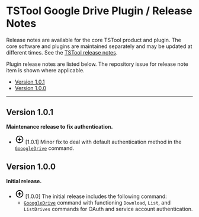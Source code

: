 # TSTool Google Drive Plugin / Release Notes #

Release notes are available for the core TSTool product and plugin.
The core software and plugins are maintained separately and may be updated at different times.
See the [TSTool release notes](http://opencdss.state.co.us/tstool/latest/doc-user/appendix-release-notes/release-notes/).

Plugin release notes are listed below.
The repository issue for release note item is shown where applicable.

*   [Version 1.0.1](#version-101)
*   [Version 1.0.0](#version-100)

----------

## Version 1.0.1 ##

**Maintenance release to fix authentication.**

*   ![new](new.png) [1.0.1] Minor fix to deal with default authentication method in the
    [`GooogleDrive`](../command-ref/GoogleDrive/GoogleDrive.md) command.

## Version 1.0.0 ##

**Initial release.**

*   ![new](new.png) [1.0.0] The initial release includes the following command:
    +   [`GooogleDrive`](../command-ref/GoogleDrive/GoogleDrive.md) command with functioning `Download`, `List`, and `ListDrives` commands
        for OAuth and service account authentication.
